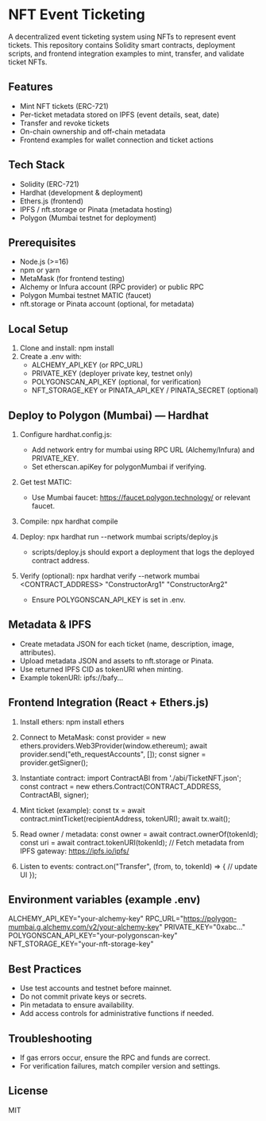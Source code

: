 # NFT Event Ticketing

A decentralized event ticketing system using NFTs to represent event tickets. This repository contains Solidity smart contracts, deployment scripts, and frontend integration examples to mint, transfer, and validate ticket NFTs.

## Features
- Mint NFT tickets (ERC-721)
- Per-ticket metadata stored on IPFS (event details, seat, date)
- Transfer and revoke tickets
- On-chain ownership and off-chain metadata
- Frontend examples for wallet connection and ticket actions

## Tech Stack
- Solidity (ERC-721)
- Hardhat (development & deployment)
- Ethers.js (frontend)
- IPFS / nft.storage or Pinata (metadata hosting)
- Polygon (Mumbai testnet for deployment)

## Prerequisites
- Node.js (>=16)
- npm or yarn
- MetaMask (for frontend testing)
- Alchemy or Infura account (RPC provider) or public RPC
- Polygon Mumbai testnet MATIC (faucet)
- nft.storage or Pinata account (optional, for metadata)

## Local Setup
1. Clone and install:
   npm install
2. Create a .env with:
   - ALCHEMY_API_KEY (or RPC_URL)
   - PRIVATE_KEY (deployer private key, testnet only)
   - POLYGONSCAN_API_KEY (optional, for verification)
   - NFT_STORAGE_KEY or PINATA_API_KEY / PINATA_SECRET (optional)

## Deploy to Polygon (Mumbai) — Hardhat
1. Configure hardhat.config.js:
   - Add network entry for mumbai using RPC URL (Alchemy/Infura) and PRIVATE_KEY.
   - Set etherscan.apiKey for polygonMumbai if verifying.

2. Get test MATIC:
   - Use Mumbai faucet: https://faucet.polygon.technology/ or relevant faucet.

3. Compile:
   npx hardhat compile

4. Deploy:
   npx hardhat run --network mumbai scripts/deploy.js

   - scripts/deploy.js should export a deployment that logs the deployed contract address.

5. Verify (optional):
   npx hardhat verify --network mumbai <CONTRACT_ADDRESS> "ConstructorArg1" "ConstructorArg2"
   - Ensure POLYGONSCAN_API_KEY is set in .env.

## Metadata & IPFS
- Create metadata JSON for each ticket (name, description, image, attributes).
- Upload metadata JSON and assets to nft.storage or Pinata.
- Use returned IPFS CID as tokenURI when minting.
- Example tokenURI: ipfs://bafy...

## Frontend Integration (React + Ethers.js)
1. Install ethers:
   npm install ethers

2. Connect to MetaMask:
   const provider = new ethers.providers.Web3Provider(window.ethereum);
   await provider.send("eth_requestAccounts", []);
   const signer = provider.getSigner();

3. Instantiate contract:
   import ContractABI from './abi/TicketNFT.json';
   const contract = new ethers.Contract(CONTRACT_ADDRESS, ContractABI, signer);

4. Mint ticket (example):
   const tx = await contract.mintTicket(recipientAddress, tokenURI);
   await tx.wait();

5. Read owner / metadata:
   const owner = await contract.ownerOf(tokenId);
   const uri = await contract.tokenURI(tokenId);
   // Fetch metadata from IPFS gateway: https://ipfs.io/ipfs/<CID>

6. Listen to events:
   contract.on("Transfer", (from, to, tokenId) => {
     // update UI
   });

## Environment variables (example .env)
ALCHEMY_API_KEY="your-alchemy-key"
RPC_URL="https://polygon-mumbai.g.alchemy.com/v2/your-alchemy-key"
PRIVATE_KEY="0xabc..."
POLYGONSCAN_API_KEY="your-polygonscan-key"
NFT_STORAGE_KEY="your-nft-storage-key"

## Best Practices
- Use test accounts and testnet before mainnet.
- Do not commit private keys or secrets.
- Pin metadata to ensure availability.
- Add access controls for administrative functions if needed.

## Troubleshooting
- If gas errors occur, ensure the RPC and funds are correct.
- For verification failures, match compiler version and settings.

## License
MIT